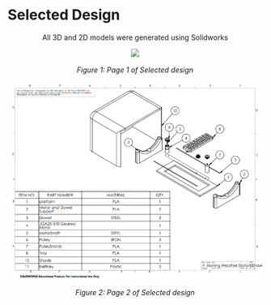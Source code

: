 # Selected Design
<p align="center">
All 3D and 2D models were generated using Solidworks

<p align="center">
  <img src = "https://github.com/Team207-S2024/team207-s2024/assets/156377035/cac55455-5e03-49a4-bee5-17ac9067fc36" />
</p>

<p align="center">
  <i>Figure 1: Page 1 of Selected design</i>
</p>

<p align="center">
  <img src = "https://github.com/Team207-S2024/team207-s2024/blob/main/images/selecteddesign/p2.png" />
</p>

<p align="center">
  <i>Figure 2: Page 2 of Selected design</i>
</p>


